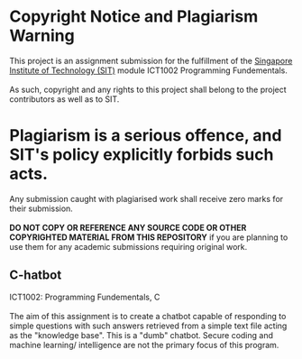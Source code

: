 # Copyright Notice and Plagiarism Warning
This project is an assignment submission for the fulfillment of the [Singapore Institute of Technology (SIT)](https://www.singaporetech.edu.sg/) module ICT1002 Programming Fundementals.
<br /><br />
As such, copyright and any rights to this project shall belong to the project contributors as well as to SIT.

# Plagiarism is a serious offence, and SIT's policy explicitly forbids such acts.
Any submission caught with plagiarised work shall receive zero marks for their submission.
<br /><br />
**DO NOT COPY OR REFERENCE ANY SOURCE CODE OR OTHER COPYRIGHTED MATERIAL FROM THIS REPOSITORY** if you are planning to use them for any academic submissions requiring original work.

## C-hatbot
ICT1002: Programming Fundementals, C
<br /><br />
The aim of this assignment is to create a chatbot capable of responding to simple questions with such answers retrieved from a simple text file acting as the "knowledge base". This is a "dumb" chatbot. Secure coding and machine learning/ intelligence are not the primary focus of this program.
